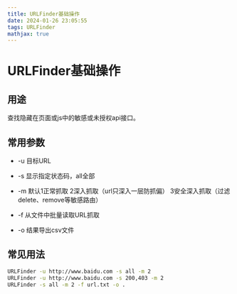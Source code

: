 ```yaml
---
title: URLFinder基础操作
date: 2024-01-26 23:05:55
tags: URLFinder
mathjax: true
---
```


# URLFinder基础操作

## 用途

查找隐藏在页面或js中的敏感或未授权api接口。

## 常用参数

* -u 目标URL

* -s 显示指定状态码，all全部

* -m 默认1正常抓取 2深入抓取（url只深入一层防抓偏） 3安全深入抓取（过滤delete、remove等敏感路由）

* -f 从文件中批量读取URL抓取

* -o 结果导出csv文件

## 常见用法

```bash
URLFinder -u http://www.baidu.com -s all -m 2
URLFinder -u http://www.baidu.com -s 200,403 -m 2
URLFinder -s all -m 2 -f url.txt -o .
```
